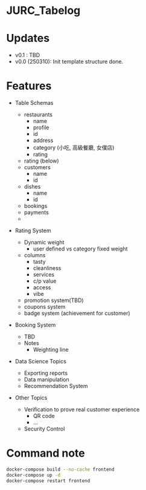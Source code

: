# JURC_Tabelog

# Updates
- v0.1 : TBD
- v0.0 (250310): Init template structure done. 

# Features
- Table Schemas
	- restaurants
		- name
		- profile
		- id
		- address
		- category (小吃, 高級餐廳, 女僕店)
		- rating
	- rating (below)
	- customers
		- name
		- id
	- dishes
		- name
		- id
	- bookings
	- payments
	- 



- Rating System
	- Dynamic weight
		- user defined vs category fixed weight
	- columns 
		- tasty 
		- cleanliness  
		- services
		- c/p value
		- access
		- vibe
	- promotion system(TBD)
	- coupons system
	- badge system (achievement for customer)



- Booking System
	- TBD
	- Notes
		- Weighting line



- Data Science Topics
	- Exporting reports
	- Data manipulation
	- Recommendation System



- Other Topics
	- Verification to prove real customer experience
		- QR code
		- ...
	- Security Control 

# Command note
```bash
docker-compose build --no-cache frontend
docker-compose up -d
docker-compose restart frontend
```